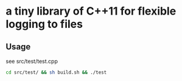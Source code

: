 # a tiny library of C++11 for flexible logging to files
## Usage
see src/test/test.cpp
``` bash
cd src/test/ && sh build.sh && ./test
```

